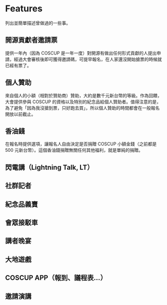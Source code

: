 # Features

列出並簡單描述曾做過的一些事。

## 開源貢獻者邀請票

提供一年內（因為 COSCUP 是一年一度）對開源有做出任何形式貢獻的人提出申請，經過大會審核後即可獲得邀請碼，可提早報名，在人家還沒開始搶票的時候就已經有票了。

## 個人贊助

來自個人的小額（相對於贊助商）贊助，大約是數千元新台幣的等級。作為回饋，大會提供參與 COSCUP 的資格以及特別的紀念品給個人贊助者。值得注意的是，為了避免「因為我沒搶到票，只好跑去買」，所以個人贊助的時間都會在一般報名開放以前截止。

## 香油錢

在報名時提供選項，讓報名人自由決定是否捐贈 COSCUP 小額金錢（之前都是 500 元新台幣）。這個香油錢捐贈無關任何其他福利，就是單純的捐贈。

## 閃電講（Lightning Talk, LT）

## 社群記者

## 紀念品義賣

## 會眾接駁車

## 講者晚宴

## 大地遊戲

## COSCUP APP（報到、議程表...）

## 邀請演講



